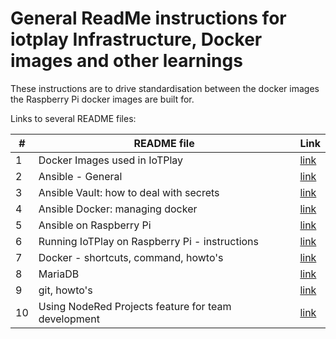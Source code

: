 # General ReadMe instructions for iotplay Infrastructure, Docker images and other learnings

These instructions are to drive standardisation between the docker images the Raspberry Pi docker images are built for.

Links to several README files:

|#| README file                                          | Link
|-|------------------------------------------------------|------
|1| Docker Images used in IoTPlay                        |[link](README/READ1-iotplay-dockerimages.md)
|2| Ansible - General                                    |[link](README/READ2-ansible.md)
|3| Ansible Vault: how to deal with secrets              |[link](README/READ3-ansible-vault.md)
|4| Ansible Docker: managing docker                      |[link](README/READ4-ansible_docker.md)
|5| Ansible on Raspberry Pi                              |[link](README/READ5-ansible_rpi.md)
|6| Running IoTPlay on Raspberry Pi - instructions       |[link](README/READ6-RPi.md)
|7| Docker - shortcuts, command, howto's                 |[link](README/READ7-RPi.md)
|8| MariaDB                                              |[link](README/READ8-mariadb.md)
|9| git, howto's                                         |[link](README/READ9-git.md)
|10| Using NodeRed Projects feature for team development |[link](README/READ10-nodered_Projects.md)
